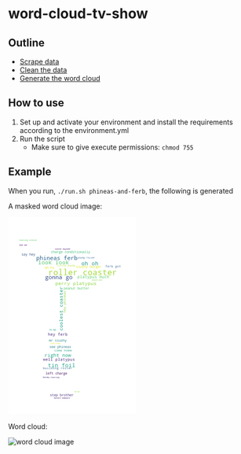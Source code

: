 # word-cloud-tv-show

## Outline 
- [Scrape data](./scraper.py)
- [Clean the data](./clean_data.py)
- [Generate the word cloud](./word_cloud.py)

## How to use

1. Set up and activate your environment and install the requirements according to the environment.yml
2. Run the script 
    * Make sure to give execute permissions: `chmod 755` 
  
## Example

When you run, `./run.sh phineas-and-ferb`, the following is generated 

A masked word cloud image:

![mask image](https://github.com/alevenberg/word-cloud-tv-show/blob/master/phineas-and-ferb/mask_word_cloud.png)

Word cloud:

![word cloud image](https://github.com/alevenberg/word-cloud-tv-show/blob/master/phineas-and-ferb/word_cloud.png)
